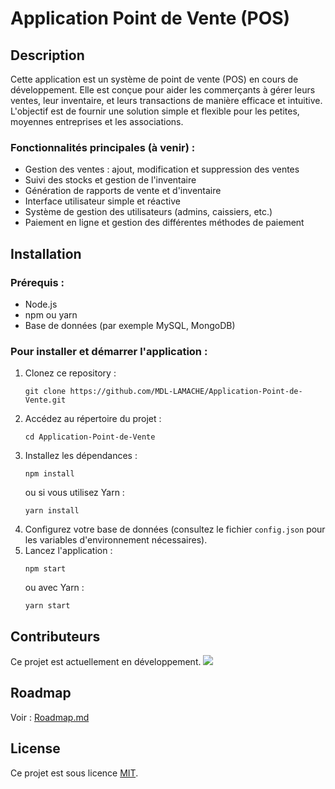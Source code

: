 # Application Point de Vente (POS)

## Description

Cette application est un système de point de vente (POS) en cours de développement. Elle est conçue pour aider les commerçants à gérer leurs ventes, leur inventaire, et leurs transactions de manière efficace et intuitive. L'objectif est de fournir une solution simple et flexible pour les petites, moyennes entreprises et les associations.

### Fonctionnalités principales (à venir) :
- Gestion des ventes : ajout, modification et suppression des ventes
- Suivi des stocks et gestion de l'inventaire
- Génération de rapports de vente et d'inventaire
- Interface utilisateur simple et réactive
- Système de gestion des utilisateurs (admins, caissiers, etc.)
- Paiement en ligne et gestion des différentes méthodes de paiement

## Installation

### Prérequis :
- Node.js
- npm ou yarn
- Base de données (par exemple MySQL, MongoDB)

### Pour installer et démarrer l'application :
1. Clonez ce repository :
   <pre><code>git clone https://github.com/MDL-LAMACHE/Application-Point-de-Vente.git</code></pre>
2. Accédez au répertoire du projet :
   <pre><code>cd Application-Point-de-Vente</code></pre>
3. Installez les dépendances :
   <pre><code>npm install</code></pre>
   ou si vous utilisez Yarn :  
   <pre><code>yarn install</code></pre>
4. Configurez votre base de données (consultez le fichier `config.json` pour les variables d'environnement nécessaires).
5. Lancez l'application :
   <pre><code>npm start</code></pre>
   ou avec Yarn :  
   <pre><code>yarn start</code></pre>

## Contributeurs

Ce projet est actuellement en développement.
<a href="https://github.com/MDL-LAMACHE/Application-Point-de-Vente/graphs/contributors">
  <img src="https://contrib.rocks/image?repo=MDL-LAMACHE/Application-Point-de-Vente" />
</a>

## Roadmap
Voir : [Roadmap.md](https://github.com/MDL-LAMACHE/Application-Point-de-Vente/blob/main/Roadmap.md)
## License

Ce projet est sous licence [MIT](https://opensource.org/licenses/MIT).
